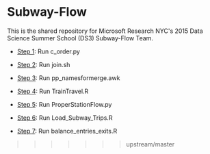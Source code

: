 
# Subway-Flow

This is the shared repository for Microsoft Research NYC's 2015 Data Science Summer School (DS3) Subway-Flow Team.

* [Step 1](MergingData/c_order.py): Run c_order.py
     
* [Step 2](MergingData/join.sh): Run join.sh

* [Step 3](MergingData/pp_namesformerge.awk): Run pp_namesformerge.awk

* [Step 4](TrainTravel.R): Run TrainTravel.R

* [Step 5](ProperStationFlow.py): Run ProperStationFlow.py

* [Step 6](turnstile_data/Load_Subway_Trips.R): Run Load_Subway_Trips.R

* [Step 7](PrePres/balance_entries_exits.R): Run balance_entries_exits.R
>>>>>>> upstream/master
